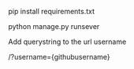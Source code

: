 pip install requirements.txt

python manage.py runsever

Add querystring to the url username 

/?username={githubusername}

